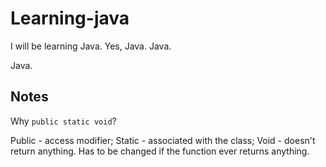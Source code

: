 # Learning-java

I will be learning Java. Yes, Java. Java.

Java.

## Notes

Why `public static void`?

Public - access modifier;
Static - associated with the class;
Void - doesn't return anything. Has to be changed if the function ever returns anything.
